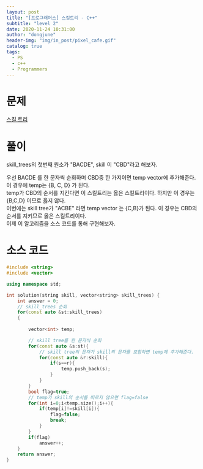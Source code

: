 ```yaml
---
layout: post
title: "[프로그래머스] 스킬트리 - C++"
subtitle: "level 2"
date: 2020-11-24 10:31:00
author: "dongjune"
header-img: "img/in_post/pixel_cafe.gif"
catalog: true
tags:
  - PS
  - c++
  - Programmers
---
```

# 문제
[스킬 트리](https://programmers.co.kr/learn/courses/30/lessons/49993)
# 풀이
skill_trees의 첫번째 원소가 "BACDE", 
skill 이 "CBD"라고 해보자.  
  
우선 BACDE 를 한 문자씩 순회하며 CBD중 한 가지이면 temp vector에 추가해준다.  
이 경우에 temp는 {B, C, D} 가 된다.  
temp가 CBD의 순서를 지킨다면 이 스킬트리는 옳은 스킬트리이다. 하지만 이 경우는 {B,C,D} 이므로 옳지 않다.  
이번에는 skill tree가 "ACBE" 라면 temp vector 는 {C,B}가 된다. 이 경우는 CBD의 순서를 지키므로 옳은 스킬트리이다.  
이제 이 알고리즘을 소스 코드를 통해 구현해보자.
# 소스 코드
```c++
#include <string>
#include <vector>

using namespace std;

int solution(string skill, vector<string> skill_trees) {
    int answer = 0;
    // skill_trees 순회
    for(const auto &st:skill_trees)
    {
        
        vector<int> temp;

        // skill tree를 한 문자씩 순회
        for(const auto &s:st){
            // skill tree의 문자가 skill의 문자를 포함하면 temp에 추가해준다.
            for(const auto &r:skill){
                if(s==r){
                    temp.push_back(s);
                }
            }
        }
        bool flag=true;
        // temp가 skill의 순서를 따르지 않으면 flag=false
        for(int i=0;i<temp.size();i++){
            if(temp[i]!=skill[i]){
                flag=false;
                break;
            }
        }
        if(flag)
            answer++;
    }
    return answer;
}
```